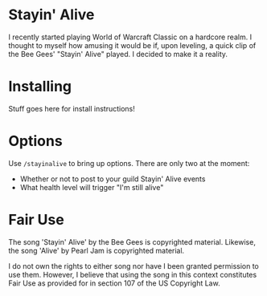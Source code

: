 # Stayin' Alive

I recently started playing World of Warcraft Classic on a hardcore realm.
I thought to myself how amusing it would be if, upon leveling, a quick clip of
the Bee Gees' "Stayin' Alive" played. I decided to make it a reality.

# Installing

Stuff goes here for install instructions!

# Options

Use `/stayinalive` to bring up options.  There are only two at the moment:

* Whether or not to post to your guild Stayin' Alive events
* What health level will trigger "I'm still alive"

# Fair Use

The song 'Stayin' Alive' by the Bee Gees is copyrighted material.  Likewise,
the song 'Alive' by Pearl Jam is copyrighted material.

I do not own the rights to either song nor have I been granted permission to use
them. However, I believe that using the song in this context constitutes
Fair Use as provided for in section 107 of the US Copyright Law.
